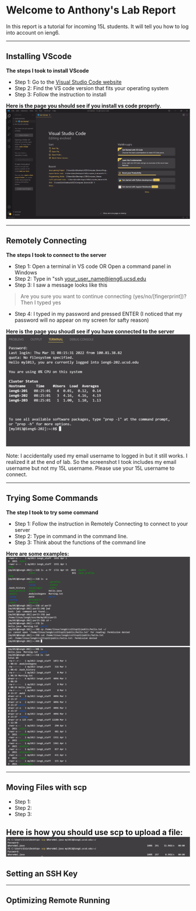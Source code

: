# Welcome to Anthony's Lab Report

In this report is a tutorial for incoming 15L students. It will tell you how to log into account on ieng6.

---
## Installing VScode

**The steps I took to install VScode**
* Step 1: Go to the [Visual Studio Code website](https://code.visualstudio.com/)
* Step 2: Find the VS code version that fits your operating system
* Step 3: Follow the instruction to install

**Here is the page you should see if you install vs code properly.**
![vscode window](Installvscode.png)

---
## Remotely Connecting

**The steps I took to connect to the server**
* Step 1: Open a terminal in VS code OR Open a command panel in Windows
* Step 2: Type in "ssh your_user_name@ieng6.ucsd.edu
* Step 3: I saw a message looks like this
> Are you sure you want to continue connecting (yes/no/[fingerprint])?
Then I typed yes
* Step 4: I typed in my password and pressed ENTER (I noticed that my password will no appear on my screen for safty reason)

**Here is the page you shoudl see if you have connected to the server**
![Logged In](LoggedIn.png)

Note: I accidentally used my email username to logged in but it still works. I realized it at the end of lab. So the screenshot I took includes my email username but not my 15L username. Please use your 15L username to connect.

---
## Trying Some Commands

**The step I took to try some command**
* Step 1: Follow the instruction in Remotely Connecting to connect to your server
* Step 2: Type in command in the command line.
* Step 3: Think about the functions of the command line

**Here are some examples:**
![Trying Commands](Howtousecommand-1.png)
![Trying Commands](Howtousecommand.png)

---
## Moving Files with scp

* Step 1:
* Step 2:
* Step 3:

**Here is how you should use scp to upload a file:**
![Upload a file](Uploadafiletoieng6.png)
---
## Setting an SSH Key

---
## Optimizing Remote Running
